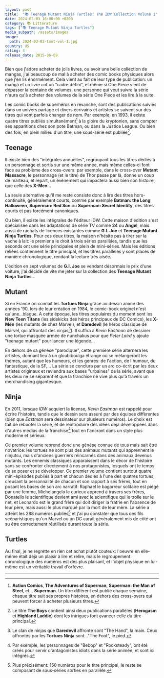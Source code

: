 ```yaml
---
layout: post
title:  "📚 Teenage Mutant Ninja Turtles: The IDW Collection Volume 1"
date: 2024-03-03 16:00:00 +0200
category: 📚 Littérature
tags: ["📚 Teenage Mutant Ninja Turtles"]
media_subpath: /assets/images
image:
  path: 2024-03-03-tmnt-vol-1.jpg
country: US
rating: 4
release_date: 2015-06-09
---
```


Bien que j'adore acheter de jolis livres, ou avoir une belle collection de mangas, j'ai beaucoup de mal à acheter des comic books physiques alors que j'en lis énormément. Cela vient au fait de leur type de publication: un manga et un livre ont un "cadre défini", et même si One Piece vient de dépasser la centaine de volumes, une personne qui veut suivre la série n'aura qu'à acheter des volumes de la série One Piece et les lire à la suite.

Les comic books de superhéros en revanche, sont des publications suivies dans un univers partagé et divers écrivains et artistes se suivent sur des titres qui vont parfois changer de nom. Par exemple, en 1993, il existe quatre titres publiés simultanément[^1] à la gloire du kryptonien, sans compter ses apparitions chez son pote Batman, ou dans la Justice League. Ou bien des fois, en plein milieu d'un titre, une sous-série est publiée[^2].

## Teenage

Il existe bien des "intégrales annuelles", regroupant tous les titres dédiés à un personnage et sortis sur une même année, mais même celles-ci font face au problème des cross-overs: par exemple, dans le cross-over **Mutant Massacre**, le personnage (et le titre) de Thor passe par là, donne un coup de marteau, et repart, un évènement qui impactera aussi bien son histoire, que celle des **X-Men**...

La seule alternative qu'il me reste consiste donc à lire des titres hors-continuité, généralement courts, comme par exemple **Batman: the Long Halloween**, **Superman: Red Son** ou **Superman: Secret Identity**, des titres courts et pas forcément canoniques.

Ou bien, il existe les intégrales de l'éditeur IDW. Cette maison d'édition s'est spécialisée dans les adaptations de série TV comme **24** ou **Angel**, mais aussi de rachats de licences existantes comme **G.I. Joe** et **Teenage Mutant Ninja Turtles**. Pour ces deux titres, la maison n'hésite pas à tirer sur la vache à lait: le premier a le droit à trois séries parallèles, tandis que les seconds ont une série principales et plein de mini-séries. Mais les éditions reliées contiennent le titre principal, et les titres parallèles y sont placés de manière chronologique, rendant la lecture très aisée.

L'édition en sept volumes de **G.I. Joe** se vendant désormais le prix d'une voiture, j'ai décidé de vite me jeter sur la collection des **Teenage Mutant Ninja Turtles**...

## Mutant

Si en France on connait les **Tortues Ninja** grâce au dessin animé des années '90, lors de leur création en 1984, le comic-book originel n'est qu'une...blague. A cette époque, les titres populaires du moment sont les **New Teen Titans** (les sidekicks des héros principaux de DC Comics), les **X-Men** (les mutants de chez Marvel), et **Daredevil** (le héros classique de Marvel, qui affrontait des ninjas[^3]). Il suffira à *Kevin Eastman* de dessiner une tortue masquée armée de nunchakus pour que *Peter Laird* y ajoute "teenage mutant" pour lancer une légende...

En dehors de sa génèse "parodique", cette première série alternera les artistes, donnant lieu à un gloubiboulga étrange où se mélangeront les thèmes, autant que les humeurs, et les genres: de l'action, de l'humour, du fantastique, de la SF,... La série se conclura par un arc co-écrit par les deux artistes originaux et reviendra aux bases "urbaines" de la série, avant que les deux ne se séparent et que la franchise ne vive plus qu'à travers un merchandising gigantesque.

## Ninja

En 2011, lorsque *IDW* acquiert la license, *Kevin Eastman* est rappelé pour écrire l'histoire, tandis que le dessin sera assuré par des équipes diffèrentes (bien que *Eastman* sera dessinateur sur plusieurs numéros). Le choix est fait de rebooter la série, et de réintroduire des idées déjà développées dans d'autres médias de la franchise[^4] tout en l'ancrant dans un style plus moderne et sérieux.

Ce premier volume reprend donc une génèse connue de tous mais sait être novatrice: les tortues ne sont plus des animaux mutants qui apprennent le ninjutsu, mais d'anciens guerriers réincarnés dans des animaux devenus mutants. Les ennemis classiques apparaissent dans le décor de l'histoire sans se confronter directement à nos protagonistes, lesquels ont le temps de se poser et se développer. Ce premier volume contient surtout quatre mini-épisodes publiés à part et chacun dédiés à l'une des quatres tortues, creusant la personnalité de chacun et son rapport à ses frères, tout en posant les bases de son arc narratif: Raphael le bagarreur solitaire est piégé par une femme, Michelangelo le curieux apprend à travers ses frères, Donatello le scientifique devient ami avec le scientifique qui le trolle sur le net, et Leonardo est le grand frère qui doit diriger la fratrie en l'absence de leur père, mais aussi le plus marqué par la mort de leur mère. La série a atteint les 288 numéros publiés[^5] et j'ai pu constater que tous ces fils scénaristiques qu'un Marvel ou un DC aurait généralement mis de côté ont su être correctement réutilisés durant toute la série.

## Turtles

Au final, je ne regrette en rien cet achat plutôt couteux: l'oeuvre en elle-même était déjà un plaisir à lire et relire, mais le regroupement chronologique des numéros est des plus plaisant, et l'objet physique en lui-même est un véritable travail d'orfèvre.

* * *
[^1]: **Action Comics**, **The Adventures of Superman**, **Superman: the Man of Steel**, et... **Superman**. Un titre différent est publié chaque semaine, chaque titre suit ses propres histoires, en dehors des cross-overs qui peuvent forcer à acheter plusieurs titres.
[^2]: Le titre **The Boys** contient ainsi deux publications parallèles (**Herogasm** et **Highland Laddie**) dont les intrigues font avancer celle du titre principal.
[^3]: Le clan de ninjas que **Daredevil** affronte sont "The Hand", la main. Ceux affrontés par les **Tortues Ninja** sont..."The Foot", le pied.
[^4]: Par exemple, les personnages de "Bebop" et "Rocksteady", ont été créés pour servir d'antagonistes idiots dans la série animée, et sont ici intégrés.
[^5]: Plus précisément: 150 numéros pour le titre principal, le reste se composant de sous-séries sorties en parallèle.
